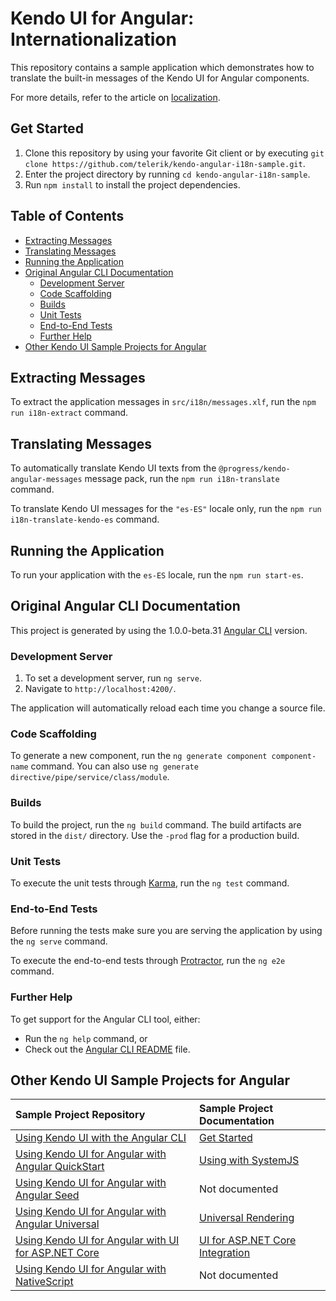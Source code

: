 # Kendo UI for Angular: Internationalization

This repository contains a sample application which demonstrates how to translate the built-in messages of the Kendo UI for Angular components.

For more details, refer to the article on [localization](http://www.telerik.com/kendo-angular-ui/components/localization/).

## Get Started

1. Clone this repository by using your favorite Git client or by executing `git clone https://github.com/telerik/kendo-angular-i18n-sample.git`.
1. Enter the project directory by running `cd kendo-angular-i18n-sample`.
1. Run `npm install` to install the project dependencies.

## Table of Contents

* [Extracting Messages](#extracting-messages)
* [Translating Messages](#translating-messages)
* [Running the Application](#running-the-application)
* [Original Angular CLI Documentation](#original-angular-cli-documentation)
    * [Development Server](#development-server)
    * [Code Scaffolding](#code-scaffolding)
    * [Builds](#builds)
    * [Unit Tests](#unit-tests)
    * [End-to-End Tests](#end-to-end-tests)
    * [Further Help](#further-help)
* [Other Kendo UI Sample Projects for Angular](#other-kendo-ui-sample-projects-for-angular)

## Extracting Messages

To extract the application messages in `src/i18n/messages.xlf`, run the `npm run i18n-extract` command.

## Translating Messages

To automatically translate Kendo UI texts from the `@progress/kendo-angular-messages` message pack, run the `npm run i18n-translate` command.

To translate Kendo UI messages for the `"es-ES"` locale only, run the `npm run i18n-translate-kendo-es` command.

## Running the Application

To run your application with the `es-ES` locale, run the `npm run start-es`.

## Original Angular CLI Documentation

This project is generated by using the 1.0.0-beta.31 [Angular CLI](https://github.com/angular/angular-cli) version.

### Development Server

1. To set a development server, run `ng serve`.
1. Navigate to `http://localhost:4200/`.

The application will automatically reload each time you change a source file.

### Code Scaffolding

To generate a new component, run the `ng generate component component-name` command. You can also use `ng generate directive/pipe/service/class/module`.

### Builds

To build the project, run the `ng build` command. The build artifacts are stored in the `dist/` directory. Use the `-prod` flag for a production build.

### Unit Tests

To execute the unit tests through [Karma](https://karma-runner.github.io), run the `ng test` command.

### End-to-End Tests

Before running the tests make sure you are serving the application by using the `ng serve` command.

To execute the end-to-end tests through [Protractor](http://www.protractortest.org/), run the `ng e2e` command.

### Further Help

To get support for the Angular CLI tool, either:

* Run the `ng help` command, or
* Check out the [Angular CLI README](https://github.com/angular/angular-cli/blob/master/README.md) file.

## Other Kendo UI Sample Projects for Angular

|Sample Project Repository                                        |Sample Project Documentation |
|:---                                                             |:---                         |
|[Using Kendo UI with the Angular CLI](https://github.com/telerik/kendo-angular-quickstart-cli) |[Get Started](http://www.telerik.com/kendo-angular-ui/getting-started/)|
|[Using Kendo UI for Angular with Angular QuickStart](https://github.com/telerik/kendo-angular-quickstart) |[Using with SystemJS](http://www.telerik.com/kendo-angular-ui/components/installation/system-js/)|
|[Using Kendo UI for Angular with Angular Seed](https://github.com/telerik/kendo-angular-quickstart-seed)  |Not documented        |
|[Using Kendo UI for Angular with Angular Universal](https://github.com/telerik/kendo-angular-universal-demo) |[Universal Rendering](http://www.telerik.com/kendo-angular-ui/components/framework/universal/)|
|[Using Kendo UI for Angular with UI for ASP.NET Core](https://github.com/telerik/kendo-angular-demo-aspnetcore-data/tree/master) |[UI for ASP.NET Core Integration](http://www.telerik.com/kendo-angular-ui/components/dataquery/mvc-integration/)|
|[Using Kendo UI for Angular with NativeScript](https://github.com/telerik/ng2-dashboard)                     |Not documented   |
